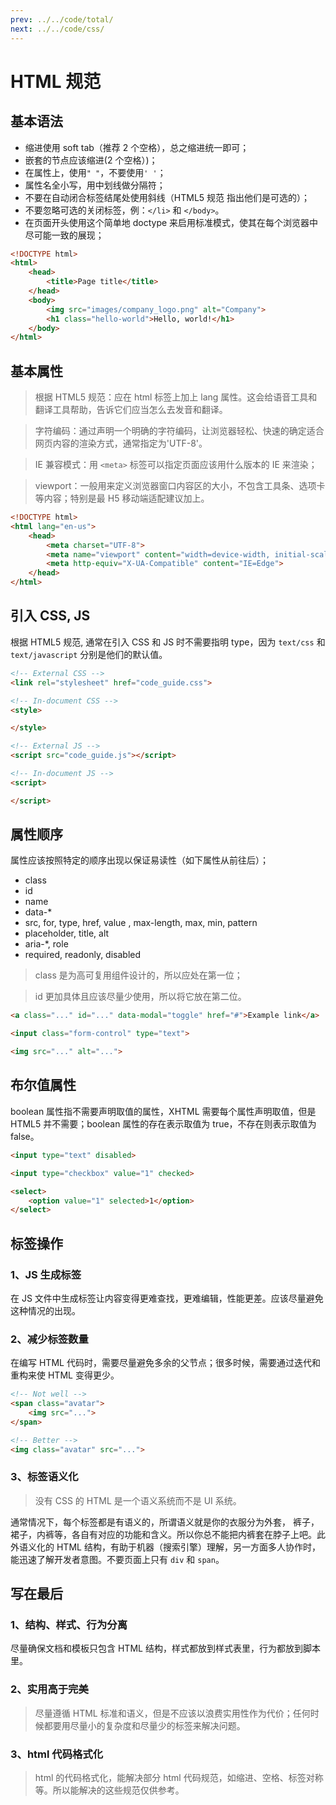```yaml
---
prev: ../../code/total/
next: ../../code/css/
---
```


<!--
 * @Author: Gaoyi Wang
 * @Date: 2021-06-21 14:24:34
 * @LastEditTime: 2021-06-28 09:22:38
 * @LastEditors: Gaoyi Wang
 * @Description: 新增html规范
 * @FilePath: docs/html/readme.md
-->

# HTML 规范

## 基本语法

- 缩进使用 soft tab（推荐 2 个空格），总之缩进统一即可；
- 嵌套的节点应该缩进(2 个空格）)；
- 在属性上，使用`" "`，不要使用`' '`；
- 属性名全小写，用中划线做分隔符；
- 不要在自动闭合标签结尾处使用斜线（HTML5 规范 指出他们是可选的）；
- 不要忽略可选的关闭标签，例：`</li>` 和 `</body>`。
- 在页面开头使用这个简单地 doctype 来启用标准模式，使其在每个浏览器中尽可能一致的展现；

```html
<!DOCTYPE html>
<html>
    <head>
        <title>Page title</title>
    </head>
    <body>
        <img src="images/company_logo.png" alt="Company">
        <h1 class="hello-world">Hello, world!</h1>
    </body>
</html>
```

## 基本属性

> 根据 HTML5 规范：应在 html 标签上加上 lang 属性。这会给语音工具和翻译工具帮助，告诉它们应当怎么去发音和翻译。

> 字符编码：通过声明一个明确的字符编码，让浏览器轻松、快速的确定适合网页内容的渲染方式，通常指定为'UTF-8'。

> IE 兼容模式：用 `<meta>` 标签可以指定页面应该用什么版本的 IE 来渲染；

> viewport：一般用来定义浏览器窗口内容区的大小，不包含工具条、选项卡等内容；特别是最 H5 移动端适配建议加上。

```html
<!DOCTYPE html>
<html lang="en-us">
    <head>
        <meta charset="UTF-8">
        <meta name="viewport" content="width=device-width, initial-scale=1.0">
        <meta http-equiv="X-UA-Compatible" content="IE=Edge">
    </head>
</html>
```

## 引入 CSS, JS

根据 HTML5 规范, 通常在引入 CSS 和 JS 时不需要指明 type，因为 `text/css` 和 `text/javascript` 分别是他们的默认值。

```html
<!-- External CSS -->
<link rel="stylesheet" href="code_guide.css">

<!-- In-document CSS -->
<style>

</style>

<!-- External JS -->
<script src="code_guide.js"></script>

<!-- In-document JS -->
<script>

</script>
```

## 属性顺序

属性应该按照特定的顺序出现以保证易读性（如下属性从前往后）；

- class
- id
- name
- data-\*
- src, for, type, href, value , max-length, max, min, pattern
- placeholder, title, alt
- aria-\*, role
- required, readonly, disabled

> class 是为高可复用组件设计的，所以应处在第一位；

> id 更加具体且应该尽量少使用，所以将它放在第二位。

```html
<a class="..." id="..." data-modal="toggle" href="#">Example link</a>

<input class="form-control" type="text">

<img src="..." alt="...">
```

## 布尔值属性

boolean 属性指不需要声明取值的属性，XHTML 需要每个属性声明取值，但是 HTML5 并不需要；boolean 属性的存在表示取值为 true，不存在则表示取值为 false。

```html
<input type="text" disabled>

<input type="checkbox" value="1" checked>

<select>
    <option value="1" selected>1</option>
</select>
```

## 标签操作

### 1、JS 生成标签

在 JS 文件中生成标签让内容变得更难查找，更难编辑，性能更差。应该尽量避免这种情况的出现。

### 2、减少标签数量

在编写 HTML 代码时，需要尽量避免多余的父节点；很多时候，需要通过迭代和重构来使 HTML 变得更少。

```html
<!-- Not well -->
<span class="avatar">
    <img src="...">
</span>

<!-- Better -->
<img class="avatar" src="...">
```

### 3、标签语义化

> 没有 CSS 的 HTML 是一个语义系统而不是 UI 系统。

通常情况下，每个标签都是有语义的，所谓语义就是你的衣服分为外套， 裤子，裙子，内裤等，各自有对应的功能和含义。所以你总不能把内裤套在脖子上吧。此外语义化的 HTML 结构，有助于机器（搜索引擎）理解，另一方面多人协作时，能迅速了解开发者意图。不要页面上只有 `div` 和 `span`。

## 写在最后

### 1、结构、样式、行为分离

尽量确保文档和模板只包含 HTML 结构，样式都放到样式表里，行为都放到脚本里。

### 2、实用高于完美

> 尽量遵循 HTML 标准和语义，但是不应该以浪费实用性作为代价；任何时候都要用尽量小的复杂度和尽量少的标签来解决问题。

### 3、html 代码格式化

> html 的代码格式化，能解决部分 html 代码规范，如缩进、空格、标签对称等。所以能解决的这些规范仅供参考。
